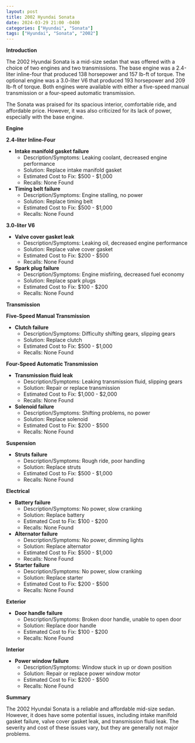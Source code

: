 ```yaml
---
layout: post
title: 2002 Hyundai Sonata
date: 2024-03-29 21:00 -0400
categories: ["Hyundai", "Sonata"]
tags: ["Hyundai", "Sonata", "2002"]
---
```

**Introduction**

The 2002 Hyundai Sonata is a mid-size sedan that was offered with a choice of two engines and two transmissions. The base engine was a 2.4-liter inline-four that produced 138 horsepower and 157 lb-ft of torque. The optional engine was a 3.0-liter V6 that produced 193 horsepower and 209 lb-ft of torque. Both engines were available with either a five-speed manual transmission or a four-speed automatic transmission.

The Sonata was praised for its spacious interior, comfortable ride, and affordable price. However, it was also criticized for its lack of power, especially with the base engine.

**Engine**

**2.4-liter Inline-Four**

* **Intake manifold gasket failure**
    * Description/Symptoms: Leaking coolant, decreased engine performance
    * Solution: Replace intake manifold gasket
    * Estimated Cost to Fix: $500 - $1,000
    * Recalls: None Found
* **Timing belt failure**
    * Description/Symptoms: Engine stalling, no power
    * Solution: Replace timing belt
    * Estimated Cost to Fix: $500 - $1,000
    * Recalls: None Found

**3.0-liter V6**

* **Valve cover gasket leak**
    * Description/Symptoms: Leaking oil, decreased engine performance
    * Solution: Replace valve cover gasket
    * Estimated Cost to Fix: $200 - $500
    * Recalls: None Found
* **Spark plug failure**
    * Description/Symptoms: Engine misfiring, decreased fuel economy
    * Solution: Replace spark plugs
    * Estimated Cost to Fix: $100 - $200
    * Recalls: None Found

**Transmission**

**Five-Speed Manual Transmission**

* **Clutch failure**
    * Description/Symptoms: Difficulty shifting gears, slipping gears
    * Solution: Replace clutch
    * Estimated Cost to Fix: $500 - $1,000
    * Recalls: None Found

**Four-Speed Automatic Transmission**

* **Transmission fluid leak**
    * Description/Symptoms: Leaking transmission fluid, slipping gears
    * Solution: Repair or replace transmission
    * Estimated Cost to Fix: $1,000 - $2,000
    * Recalls: None Found
* **Solenoid failure**
    * Description/Symptoms: Shifting problems, no power
    * Solution: Replace solenoid
    * Estimated Cost to Fix: $200 - $500
    * Recalls: None Found

**Suspension**

* **Struts failure**
    * Description/Symptoms: Rough ride, poor handling
    * Solution: Replace struts
    * Estimated Cost to Fix: $500 - $1,000
    * Recalls: None Found

**Electrical**

* **Battery failure**
    * Description/Symptoms: No power, slow cranking
    * Solution: Replace battery
    * Estimated Cost to Fix: $100 - $200
    * Recalls: None Found
* **Alternator failure**
    * Description/Symptoms: No power, dimming lights
    * Solution: Replace alternator
    * Estimated Cost to Fix: $500 - $1,000
    * Recalls: None Found
* **Starter failure**
    * Description/Symptoms: No power, slow cranking
    * Solution: Replace starter
    * Estimated Cost to Fix: $200 - $500
    * Recalls: None Found

**Exterior**

* **Door handle failure**
    * Description/Symptoms: Broken door handle, unable to open door
    * Solution: Replace door handle
    * Estimated Cost to Fix: $100 - $200
    * Recalls: None Found

**Interior**

* **Power window failure**
    * Description/Symptoms: Window stuck in up or down position
    * Solution: Repair or replace power window motor
    * Estimated Cost to Fix: $200 - $500
    * Recalls: None Found

**Summary**

The 2002 Hyundai Sonata is a reliable and affordable mid-size sedan. However, it does have some potential issues, including intake manifold gasket failure, valve cover gasket leak, and transmission fluid leak. The severity and cost of these issues vary, but they are generally not major problems.
